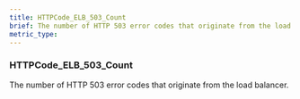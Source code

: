 ```yaml
---
title: HTTPCode_ELB_503_Count
brief: The number of HTTP 503 error codes that originate from the load balancer.
metric_type:
---
```

### HTTPCode_ELB_503_Count

The number of HTTP 503 error codes that originate from the load balancer.
